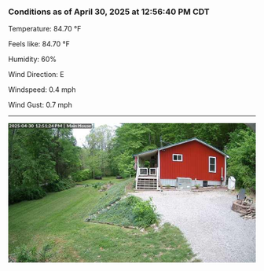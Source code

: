 ### Conditions as of April 30, 2025 at 12:56:40 PM CDT 

Temperature: 84.70 &deg;F

Feels like: 84.70 &deg;F

Humidity: 60%

Wind Direction: E

Windspeed: 0.4 mph

Wind Gust: 0.7 mph

---

<img src="./images/latest.jpeg"/>

